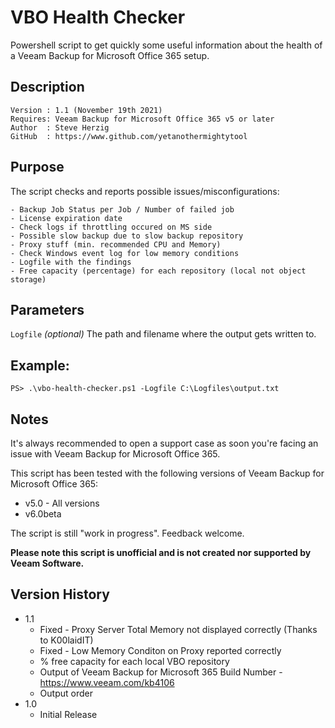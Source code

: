 # VBO Health Checker
Powershell script to get quickly some useful information about the health of a Veeam Backup for Microsoft Office 365 setup.

## Description
~~~~
Version : 1.1 (November 19th 2021)
Requires: Veeam Backup for Microsoft Office 365 v5 or later
Author  : Steve Herzig
GitHub  : https://www.github.com/yetanothermightytool
~~~~

## Purpose

The script checks and reports possible issues/misconfigurations:

    - Backup Job Status per Job / Number of failed job
    - License expiration date
    - Check logs if throttling occured on MS side
    - Possible slow backup due to slow backup repository
    - Proxy stuff (min. recommended CPU and Memory)
    - Check Windows event log for low memory conditions    
    - Logfile with the findings
    - Free capacity (percentage) for each repository (local not object storage)

## Parameters
  
  `Logfile`
_(optional)_ The path and filename where the output gets written to.
  
## Example: 
`PS> .\vbo-health-checker.ps1 -Logfile C:\Logfiles\output.txt`  
  
## Notes

It's always recommended to open a support case as soon you're facing an issue with Veeam Backup for Microsoft Office 365. 

This script has been tested with the following versions of Veeam Backup for Microsoft Office 365:
- v5.0 - All versions
- v6.0beta

The script is still "work in progress". Feedback welcome.

**Please note this script is unofficial and is not created nor supported by Veeam Software.**

## Version History

* 1.1
    * Fixed - Proxy Server Total Memory not displayed correctly (Thanks to K00laidIT)
    * Fixed - Low Memory Conditon on Proxy reported correctly
    * % free capacity for each local VBO repository 
    * Output of Veeam Backup for Microsoft 365 Build Number - https://www.veeam.com/kb4106
    * Output order   
* 1.0
    * Initial Release
